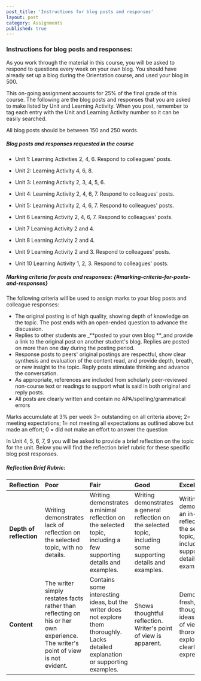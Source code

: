 ```yaml
---
post_title: 'Instructions for blog posts and responses'
layout: post
category: Assignments
published: true
---
```


### Instructions for blog posts and responses:

As you work through the material in this course, you will be asked to respond to questions every week on your own blog. You should have already set up a blog during the Orientation course, and used your blog in 500.

This on-going assignment accounts for 25% of the final grade of this course. The following are the blog posts and responses that you are asked to make listed by Unit and Learning Activity. When you post, remember to tag each entry with the Unit and Learning Activity number so it can be easily searched.

All blog posts should be between 150 and 250 words.

##### **Blog posts and responses requested in the course**

* Unit 1: Learning Activities 2, 4, 6. Respond to colleagues' posts.

* Unit 2: Learning Activity 4, 6, 8.

* Unit 3: Learning Activity 2, 3, 4, 5, 6.

* Unit 4: Learning Activity 2, 4, 6, 7. Respond to colleagues' posts.

* Unit 5: Learning Activity 2, 4, 6, 7. Respond to colleagues' posts.

* Unit 6 Learning Activity 2, 4, 6, 7. Respond to colleagues' posts.

* Unit 7 Learning Activity 2 and 4.

* Unit 8 Learning Activity 2 and 4.

* Unit 9 Learning Activity 2 and 3. Respond to colleagues' posts.

* Unit 10 Learning Activity 1, 2, 3.  Respond to colleagues' posts.

##### Marking criteria for posts and responses: {#marking-criteria-for-posts-and-responses}

The following criteria will be used to assign marks to your blog posts and colleague responses:

* The original posting is of high quality, showing depth of knowledge on the topic. The post ends with an open-ended question to advance the discussion.
* Replies to other students are \_**posted to your own blog **\_and provide a link to the original post on another student's blog. Replies are posted on more than one day during the posting period.
* Response posts to peers' original postings are respectful, show clear synthesis and evaluation of the content read, and provide depth, breath, or new insight to the topic. Reply posts stimulate thinking and advance the conversation.
* As appropriate, references are included from scholarly peer-reviewed non-course text or readings to support what is said in both original and reply posts.
* All posts are clearly written and contain no APA/spelling/grammatical errors

Marks accumulate at 3% per week  3= outstanding on all criteria above; 2= meeting expectations; 1= not meeting all expectations as outlined above but made an effort; 0 = did not make an effort to answer the question

In Unit 4, 5, 6, 7, 9 you will be asked to provide a brief reflection on the topic for the unit.  Below you will find the reflection brief rubric for these specific blog post responses.

##### Reflection Brief Rubric:

| Reflection | Poor | Fair | Good | Excellent |
| :--- | :--- | :--- | :--- | :--- |
| **Depth of reflection** | Writing demonstrates lack of reflection on the selected topic, with no details. | Writing demonstrates a minimal reflection on the selected topic, including a few supporting details and examples. | Writing demonstrates a general reflection on the selected topic, including some supporting details and examples. | Writing demonstrates an in-depth reflection on the selected topic, including supporting details and examples. |
| **Content** | The writer simply restates facts rather than reflecting on his or her own experience.  The writer's point of view is not evident. | Contains some interesting ideas, but the writer does not explore them thoroughly.  Lacks detailed explanation or supporting examples. | Shows thoughtful reflection.  Writer's point of view is apparent. | Demonstrates fresh, original thought and ideas.  Point of view is thoroughly explored and clearly expressed. |



